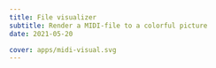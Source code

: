```yaml
---
title: File visualizer
subtitle: Render a MIDI-file to a colorful picture
date: 2021-05-20

cover: apps/midi-visual.svg
---
```


<client-only>
  <midi-visualizer />
</client-only>
